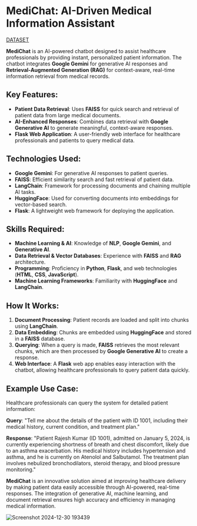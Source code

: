 # MediChat: AI-Driven Medical Information Assistant      

[DATASET](https://github.com/harshachelluri/MediChat-AI-Driven-Medical-Information-Assistant/blob/main/Patient%20Information.pdf)

**MediChat** is an AI-powered chatbot designed to assist healthcare professionals by providing instant, personalized patient information. The chatbot integrates **Google Gemini** for generative AI responses and **Retrieval-Augmented Generation (RAG)** for context-aware, real-time information retrieval from medical records.

## Key Features:
- **Patient Data Retrieval**: Uses **FAISS** for quick search and retrieval of patient data from large medical documents.
- **AI-Enhanced Responses**: Combines data retrieval with **Google Generative AI** to generate meaningful, context-aware responses.
- **Flask Web Application**: A user-friendly web interface for healthcare professionals and patients to query medical data.

## Technologies Used:
- **Google Gemini**: For generative AI responses to patient queries.
- **FAISS**: Efficient similarity search and fast retrieval of patient data.
- **LangChain**: Framework for processing documents and chaining multiple AI tasks.
- **HuggingFace**: Used for converting documents into embeddings for vector-based search.
- **Flask**: A lightweight web framework for deploying the application.
  
## Skills Required:
- **Machine Learning & AI**: Knowledge of **NLP**, **Google Gemini**, and **Generative AI**.
- **Data Retrieval & Vector Databases**: Experience with **FAISS** and **RAG** architecture.
- **Programming**: Proficiency in **Python**, **Flask**, and web technologies (**HTML**, **CSS**, **JavaScript**).
- **Machine Learning Frameworks**: Familiarity with **HuggingFace** and **LangChain**.

## How It Works:
1. **Document Processing**: Patient records are loaded and split into chunks using **LangChain**.
2. **Data Embedding**: Chunks are embedded using **HuggingFace** and stored in a **FAISS** database.
3. **Querying**: When a query is made, **FAISS** retrieves the most relevant chunks, which are then processed by **Google Generative AI** to create a response.
4. **Web Interface**: A **Flask** web app enables easy interaction with the chatbot, allowing healthcare professionals to query patient data quickly.

## Example Use Case:
Healthcare professionals can query the system for detailed patient information:

**Query**: "Tell me about the details of the patient with ID 1001, including their medical history, current condition, and treatment plan."

**Response**: "Patient Rajesh Kumar (ID 1001), admitted on January 5, 2024, is currently experiencing shortness of breath and chest discomfort, likely due to an asthma exacerbation. His medical history includes hypertension and asthma, and he is currently on Atenolol and Salbutamol. The treatment plan involves nebulized bronchodilators, steroid therapy, and blood pressure monitoring."


 
**MediChat** is an innovative solution aimed at improving healthcare delivery by making patient data easily accessible through AI-powered, real-time responses. The integration of generative AI, machine learning, and document retrieval ensures high accuracy and efficiency in managing medical information.



![Screenshot 2024-12-30 193439](https://github.com/user-attachments/assets/8b6bd810-bd47-4dcc-a81d-e772726b0a9e)

